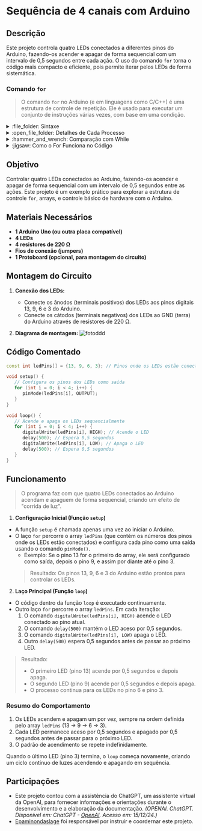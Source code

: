 # Sequência de 4 canais com Arduino

## Descrição
Este projeto controla quatro LEDs conectados a diferentes pinos do Arduino, fazendo-os acender e apagar de forma sequencial com um intervalo de 0,5 segundos entre cada ação. O uso do comando `for` torna o código mais compacto e eficiente, pois permite iterar pelos LEDs de forma sistemática.

### Comando `for`
> O comando `for` no Arduino (e em linguagens como C/C++) é uma estrutura de controle de repetição. Ele é usado para executar um conjunto de instruções várias vezes, com base em uma condição.
<details>
<summary> :file_folder: Sintaxe </summary>

 ```cpp
for (inicialização; condição; finalização) {
   // Código a ser executado
}
```
</details>



<details>
<summary> :open_file_folder: Detalhes de Cada Processo </summary>

1. **Inicialização:** 
   - É executada **uma única vez** no início do loop.
   - Geralmente usada para declarar e inicializar a variável de controle. No caso do código:
     ```cpp
     int i = 0;
     ```
     Isso cria uma variável chamada `i` e a inicializa com o valor `0`.

2. **Condição:** 
   - É uma expressão lógica avaliada antes de cada iteração. 
   - Enquanto a condição for verdadeira, o bloco de código entre `{}` será executado. No código:
     ```cpp
     i < 4
     ```
     Isso verifica se o valor de `i` é menor que 4 (o número total de LEDs).

3. **Finalização:** 
   - É executada no final de cada iteração, **antes de reavaliar a condição**.
   - Geralmente usada para atualizar a variável de controle. No código:
     ```cpp
     i++
     ```
     Isso incrementa o valor de `i` em 1 a cada iteração.
</details>



<details>
<summary> :hammer_and_wrench: Comparação com While </summary>

O `for` pode ser reescrito usando `while`, mas isso requer mais linhas de código. Por exemplo:

```cpp
int i = 0;
while (i < 4) {
   digitalWrite(ledPins[i], HIGH);
   delay(500);
   digitalWrite(ledPins[i], LOW);
   delay(500);
   i++;
}
```

O `for` é preferido nesse caso por ser mais compacto e direto.

</details>

<details>
<summary> :jigsaw: Como o For Funciona no Código </summary>

1. **Inicialização:** 
   - Na primeira execução, a variável `i` é inicializada com 0.
2. **Condição:**
   - O programa verifica se `i < 4`. Se verdadeiro, o bloco de código entre `{}` é executado.
3. **Finalização:**
   - Após executar o bloco, o programa incrementa `i` em 1 (`i++`) e reavalia a condição.
4. **Repetição:**
   - Isso continua até que a condição seja falsa, momento em que o programa sai do loop.
</details>


## Objetivo
Controlar quatro LEDs conectados ao Arduino, fazendo-os acender e apagar de forma sequencial com um intervalo de 0,5 segundos entre as ações. Este projeto é um exemplo prático para explorar a estrutura de controle `for`, arrays, e controle básico de hardware com o Arduino.


## Materiais Necessários
- **1 Arduino Uno (ou outra placa compatível)**
- **4 LEDs**
- **4 resistores de 220 Ω**
- **Fios de conexão (jumpers)**
- **1 Protoboard (opcional, para montagem do circuito)**


## Montagem do Circuito
1. **Conexão dos LEDs:**
   - Conecte os ânodos (terminais positivos) dos LEDs aos pinos digitais 13, 9, 6 e 3 do Arduino.
   - Conecte os cátodos (terminais negativos) dos LEDs ao GND (terra) do Arduino através de resistores de 220 Ω.

2. **Diagrama de montagem:**
![fotoddd](https://github.com/Matheusrammos/LIA-Docs/blob/main/Exerc%C3%ADcio_em_Sala_5/Diagrama_Aula_5.png)


## Código Comentado

```cpp
const int ledPins[] = {13, 9, 6, 3}; // Pinos onde os LEDs estão conectados

void setup() {
   // Configura os pinos dos LEDs como saída
   for (int i = 0; i < 4; i++) {
      pinMode(ledPins[i], OUTPUT); 
   }
}

void loop() {
   // Acende e apaga os LEDs sequencialmente
   for (int i = 0; i < 4; i++) {
      digitalWrite(ledPins[i], HIGH); // Acende o LED
      delay(500); // Espera 0,5 segundos
      digitalWrite(ledPins[i], LOW); // Apaga o LED
      delay(500); // Espera 0,5 segundos
   }
}
```


## Funcionamento
> O programa faz com que quatro LEDs conectados ao Arduino acendam e apaguem de forma sequencial, criando um efeito de "corrida de luz".
1. **Configuração Inicial (Função `setup`)**  
- A função `setup` é chamada apenas uma vez ao iniciar o Arduino.  
- O laço `for` percorre o array `ledPins` (que contém os números dos pinos onde os LEDs estão conectados) e configura cada pino como uma saída usando o comando `pinMode()`.  
    - Exemplo: Se o pino 13 for o primeiro do array, ele será configurado como saída, depois o pino 9, e assim por diante até o pino 3.  
  > Resultado: Os pinos 13, 9, 6 e 3 do Arduino estão prontos para controlar os LEDs.  

2. **Laço Principal (Função `loop`)**  
- O código dentro da função `loop` é executado continuamente.  
- Outro laço `for` percorre o array `ledPins`. Em cada iteração:  
    1. O comando `digitalWrite(ledPins[i], HIGH)` acende o LED conectado ao pino atual.  
    2. O comando `delay(500)` mantém o LED aceso por 0,5 segundos.  
    3. O comando `digitalWrite(ledPins[i], LOW)` apaga o LED.  
    4. Outro `delay(500)` espera 0,5 segundos antes de passar ao próximo LED.  
> Resultado:  
> - O primeiro LED (pino 13) acende por 0,5 segundos e depois apaga.  
> - O segundo LED (pino 9) acende por 0,5 segundos e depois apaga.  
> - O processo continua para os LEDs no pino 6 e pino 3.  

### **Resumo do Comportamento**
  1. Os LEDs acendem e apagam um por vez, sempre na ordem definida pelo array `ledPins` (13 → 9 → 6 → 3).  
  2. Cada LED permanece aceso por 0,5 segundos e apagado por 0,5 segundos antes de passar para o próximo LED.  
  3. O padrão de acendimento se repete indefinidamente.  

Quando o último LED (pino 3) termina, o `loop` começa novamente, criando um ciclo contínuo de luzes acendendo e apagando em sequência.


## Participações
- Este projeto contou com a assistência do ChatGPT, um assistente virtual da OpenAI, para fornecer informações e orientações durante o desenvolvimento e a elaboração da documentação.
  *(OPENAI. ChatGPT. Disponível em: ChatGPT - [OpenAI](https://www.openai.com/chatgpt). Acesso em: 15/12/24.)*
- [Epaminondaslage](https://www.bing.com/ck/a?!&&p=cf945232149fce13JmltdHM9MTcyNjcwNDAwMCZpZ3VpZD0yNGZkYWYyYS1lMjZiLTYzMWYtMzY0MC1iYmJiZTNlZTYyZGImaW5zaWQ9NTE5Mg&ptn=3&ver=2&hsh=3&fclid=24fdaf2a-e26b-631f-3640-bbbbe3ee62db&psq=src%3d%22https%3a%2f%2fgithub.com%2fEpaminondaslage%2fAluno_Fulano_de_Tal%2fblob%2fmain%2fExercicio_em_Casa_1%2fFigura.jpeg%22+alt%3d%22Circuito%22+width%3d%2250%25%22&u=a1aHR0cHM6Ly9naXRodWIuY29tL0VwYW1pbm9uZGFzbGFnZQ&ntb=1) foi responsável por instruir e coordernar este projeto.
